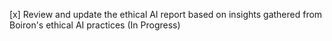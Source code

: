 [x] Review and update the ethical AI report based on insights gathered from Boiron's ethical AI practices (In Progress)